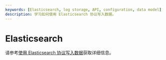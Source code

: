 ```yaml
---
keywords: [Elasticsearch, log storage, API, configuration, data model]
description: 学习如何使用 Elasticsearch 协议写入数据。
---
```


# Elasticsearch

请参考[使用 Elasticsearch 协议写入数据](/user-guide/ingest-data/for-observability/elasticsearch.md)获取详细信息。
